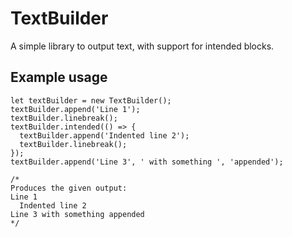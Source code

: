 # TextBuilder

A simple library to output text, with support for intended blocks.

## Example usage

```
let textBuilder = new TextBuilder();
textBuilder.append('Line 1');
textBuilder.linebreak();
textBuilder.intended(() => {
  textBuilder.append('Indented line 2');
  textBuilder.linebreak();
});
textBuilder.append('Line 3', ' with something ', 'appended');

/*
Produces the given output:
Line 1
  Indented line 2
Line 3 with something appended
*/
```
